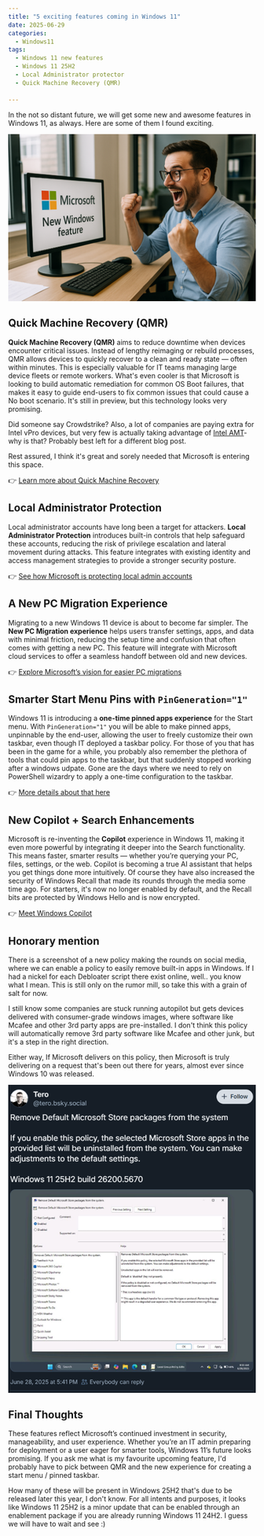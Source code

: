 ```yaml
---
title: "5 exciting features coming in Windows 11"
date: 2025-06-29
categories:
  - Windows11
tags:
  - Windows 11 new features
  - Windows 11 25H2
  - Local Administrator protector
  - Quick Machine Recovery (QMR)
 
---
```


In the not so distant future, we will get some new and awesome features in Windows 11, as always. Here are some of them I found exciting.

![NewWindowsfeatures](/assets/images/2025-06-29-5Windows11-Features-Coming/Thumbnail.png?raw=true "New Windows Features thumbnail")

## Quick Machine Recovery (QMR)

**Quick Machine Recovery (QMR)** aims to reduce downtime when devices encounter critical issues. Instead of lengthy reimaging or rebuild processes, QMR allows devices to quickly recover to a clean and ready state — often within minutes. This is especially valuable for IT teams managing large device fleets or remote workers. What's even cooler is that Microsoft is looking to build automatic remediation for common OS Boot failures, that makes it easy to guide end-users to fix common issues that could cause a No boot scenario. It's still in preview, but this technology looks very promising.

Did someone say Crowdstrike? Also, a lot of companies are paying extra for Intel vPro devices, but very few is actually taking advantage of [Intel AMT](https://www.intel.com/content/www/us/en/developer/articles/guide/getting-started-with-active-management-technology.html)- why is that? Probably best left for a different blog post. 

Rest assured, I think it's great and sorely needed that Microsoft is entering this space.

👉 [Learn more about Quick Machine Recovery](https://techcommunity.microsoft.com/blog/windows-itpro-blog/get-started-with-quick-machine-recovery-in-windows/4398487)

## Local Administrator Protection

Local administrator accounts have long been a target for attackers. **Local Administrator Protection** introduces built-in controls that help safeguard these accounts, reducing the risk of privilege escalation and lateral movement during attacks. This feature integrates with existing identity and access management strategies to provide a stronger security posture.

👉 [See how Microsoft is protecting local admin accounts](https://blogs.windows.com/windowsdeveloper/2025/05/19/enhance-your-application-security-with-administrator-protection/)

## A New PC Migration Experience

Migrating to a new Windows 11 device is about to become far simpler. The **New PC Migration experience** helps users transfer settings, apps, and data with minimal friction, reducing the setup time and confusion that often comes with getting a new PC. This feature will integrate with Microsoft cloud services to offer a seamless handoff between old and new devices.

👉 [Explore Microsoft’s vision for easier PC migrations](https://blogs.windows.com/windows-insider/2025/06/02/announcing-windows-11-insider-preview-build-26200-5622-dev-channel/)

## Smarter Start Menu Pins with `PinGeneration="1"`

Windows 11 is introducing a **one-time pinned apps experience** for the Start menu. With `PinGeneration="1"` you will be able to make pinned apps, unpinnable by the end-user, allowing the user to freely customize their own taskbar, even though IT deployed a taskbar policy. For those of you that has been in the game for a while, you probably also remember the plethora of tools that could pin apps to the taskbar, but that suddenly stopped working after a windows udpate. Gone are the days where we need to rely on PowerShell wizardry to apply a one-time configuration to the taskbar.

👉 [More details about that here](https://learn.microsoft.com/en-us/windows/configuration/taskbar/pinned-apps?tabs=intune&pivots=windows-11#pingeneration)

## New Copilot + Search Enhancements

Microsoft is re-inventing the **Copilot** experience in Windows 11, making it even more powerful by integrating it deeper into the Search functionality. This means faster, smarter results — whether you’re querying your PC, files, settings, or the web. Copilot is becoming a true AI assistant that helps you get things done more intuitively. Of course they have also increased the security of Windows Recall that made its rounds through the media some time ago. For starters, it's now no longer enabled by default, and the Recall bits are protected by Windows Hello and is now encrypted.

👉 [Meet Windows Copilot](https://blogs.windows.com/windows-insider/2025/06/23/announcing-windows-11-insider-preview-build-26120-4452-beta-channel/)

## Honorary mention

There is a screenshot of a new policy making the rounds on social media, where we can enable a policy to easily remove built-in apps in Windows. If I had a nickel for each Debloater script there exist online, well.. you know what I mean. This is still only on the rumor mill, so take this with a grain of salt for now.

I still know some companies are stuck running autopilot but gets devices delivered with consumer-grade windows images, where software like Mcafee and other 3rd party apps are pre-installed. I don't think this policy will automatically remove 3rd party software like Mcafee and other junk, but it's a step in the right direction.

Either way, If Microsoft delivers on this policy, then Microsoft is truly delivering on a request that's been out there for years, almost ever since Windows 10 was released.

![RemoveBuiltInApps](/assets/images/2025-06-29-5Windows11-Features-Coming/ScreenshotPolicy.png?raw=true "New Policy / GPO")

## Final Thoughts

These features reflect Microsoft’s continued investment in security, manageability, and user experience. Whether you’re an IT admin preparing for deployment or a user eager for smarter tools, Windows 11’s future looks promising. If you ask me what is my favourite upcoming feature, I'd probably have to pick between QMR and the new experience for creating a start menu / pinned taskbar.

How many of these will be present in Windows 25H2 that's due to be released later this year, I don't know. For all intents and purposes, it looks like Windows 11 25H2 is a minor update that can be enabled through an enablement package if you are already running Windows 11 24H2. I guess we will have to wait and see :)
